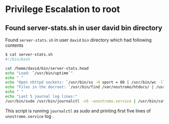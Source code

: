 # Privilege Escalation to root
## Found server-stats.sh in user david bin directory
Found `server-stats.sh` in user `david` `bin` directory which had following contents
```bash
$ cat server-stats.sh
#!/bin/bash

cat /home/david/bin/server-stats.head
echo "Load: `/usr/bin/uptime`"
echo " "
echo "Open nhttpd sockets: `/usr/bin/ss -H sport = 80 | /usr/bin/wc -l`"
echo "Files in the docroot: `/usr/bin/find /var/nostromo/htdocs/ | /usr/bin/wc -l`"
echo " "
echo "Last 5 journal log lines:"
/usr/bin/sudo /usr/bin/journalctl -n5 -unostromo.service | /usr/bin/cat
```
This script is running `journalctl` as sudo and printing first five lines of `unostromo.service` log . 

